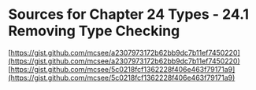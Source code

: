# Sources for Chapter 24 Types - 24.1 Removing Type Checking

[https://gist.github.com/mcsee/a2307973172b62bb9dc7b11ef7450220](https://gist.github.com/mcsee/a2307973172b62bb9dc7b11ef7450220)
[https://gist.github.com/mcsee/5c0218fcf1362228f406e463f79171a9](https://gist.github.com/mcsee/5c0218fcf1362228f406e463f79171a9)